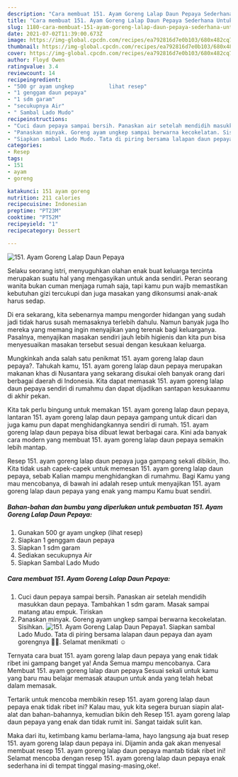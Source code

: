 ```yaml
---
description: "Cara membuat 151. Ayam Goreng Lalap Daun Pepaya Sederhana Untuk Jualan"
title: "Cara membuat 151. Ayam Goreng Lalap Daun Pepaya Sederhana Untuk Jualan"
slug: 1180-cara-membuat-151-ayam-goreng-lalap-daun-pepaya-sederhana-untuk-jualan
date: 2021-07-02T11:39:00.673Z
image: https://img-global.cpcdn.com/recipes/ea792816d7e0b103/680x482cq70/151-ayam-goreng-lalap-daun-pepaya-foto-resep-utama.jpg
thumbnail: https://img-global.cpcdn.com/recipes/ea792816d7e0b103/680x482cq70/151-ayam-goreng-lalap-daun-pepaya-foto-resep-utama.jpg
cover: https://img-global.cpcdn.com/recipes/ea792816d7e0b103/680x482cq70/151-ayam-goreng-lalap-daun-pepaya-foto-resep-utama.jpg
author: Floyd Owen
ratingvalue: 3.4
reviewcount: 14
recipeingredient:
- "500 gr ayam ungkep           lihat resep"
- "1 genggam daun pepaya"
- "1 sdm garam"
- "secukupnya Air"
- " Sambal Lado Mudo"
recipeinstructions:
- "Cuci daun pepaya sampai bersih. Panaskan air setelah mendidih masukkan daun pepaya. Tambahkan 1 sdm garam. Masak sampai matang atau empuk. Tiriskan"
- "Panaskan minyak. Goreng ayam ungkep sampai berwarna kecokelatan. Sisihkan."
- "Siapkan sambal Lado Mudo. Tata di piring bersama lalapan daun pepaya dan ayam gorengnya 🤤🤤. Selamat menikmati ☺"
categories:
- Resep
tags:
- 151
- ayam
- goreng

katakunci: 151 ayam goreng 
nutrition: 211 calories
recipecuisine: Indonesian
preptime: "PT23M"
cooktime: "PT52M"
recipeyield: "1"
recipecategory: Dessert

---
```



![151. Ayam Goreng Lalap Daun Pepaya](https://img-global.cpcdn.com/recipes/ea792816d7e0b103/680x482cq70/151-ayam-goreng-lalap-daun-pepaya-foto-resep-utama.jpg)

Selaku seorang istri, menyuguhkan olahan enak buat keluarga tercinta merupakan suatu hal yang mengasyikan untuk anda sendiri. Peran seorang  wanita bukan cuman menjaga rumah saja, tapi kamu pun wajib memastikan kebutuhan gizi tercukupi dan juga masakan yang dikonsumsi anak-anak harus sedap.

Di era  sekarang, kita sebenarnya mampu mengorder hidangan yang sudah jadi tidak harus susah memasaknya terlebih dahulu. Namun banyak juga lho mereka yang memang ingin menyajikan yang terenak bagi keluarganya. Pasalnya, menyajikan masakan sendiri jauh lebih higienis dan kita pun bisa menyesuaikan masakan tersebut sesuai dengan kesukaan keluarga. 



Mungkinkah anda salah satu penikmat 151. ayam goreng lalap daun pepaya?. Tahukah kamu, 151. ayam goreng lalap daun pepaya merupakan makanan khas di Nusantara yang sekarang disukai oleh banyak orang dari berbagai daerah di Indonesia. Kita dapat memasak 151. ayam goreng lalap daun pepaya sendiri di rumahmu dan dapat dijadikan santapan kesukaanmu di akhir pekan.

Kita tak perlu bingung untuk memakan 151. ayam goreng lalap daun pepaya, lantaran 151. ayam goreng lalap daun pepaya gampang untuk dicari dan juga kamu pun dapat menghidangkannya sendiri di rumah. 151. ayam goreng lalap daun pepaya bisa dibuat lewat berbagai cara. Kini ada banyak cara modern yang membuat 151. ayam goreng lalap daun pepaya semakin lebih mantap.

Resep 151. ayam goreng lalap daun pepaya juga gampang sekali dibikin, lho. Kita tidak usah capek-capek untuk memesan 151. ayam goreng lalap daun pepaya, sebab Kalian mampu menghidangkan di rumahmu. Bagi Kamu yang mau mencobanya, di bawah ini adalah resep untuk menyajikan 151. ayam goreng lalap daun pepaya yang enak yang mampu Kamu buat sendiri.

<!--inarticleads1-->

##### Bahan-bahan dan bumbu yang diperlukan untuk pembuatan 151. Ayam Goreng Lalap Daun Pepaya:

1. Gunakan 500 gr ayam ungkep           (lihat resep)
1. Siapkan 1 genggam daun pepaya
1. Siapkan 1 sdm garam
1. Sediakan secukupnya Air
1. Siapkan  Sambal Lado Mudo




<!--inarticleads2-->

##### Cara membuat 151. Ayam Goreng Lalap Daun Pepaya:

1. Cuci daun pepaya sampai bersih. Panaskan air setelah mendidih masukkan daun pepaya. Tambahkan 1 sdm garam. Masak sampai matang atau empuk. Tiriskan
1. Panaskan minyak. Goreng ayam ungkep sampai berwarna kecokelatan. Sisihkan.
<img src="https://img-global.cpcdn.com/steps/d62bae63162c1e86/160x128cq70/151-ayam-goreng-lalap-daun-pepaya-langkah-memasak-2-foto.jpg" alt="151. Ayam Goreng Lalap Daun Pepaya">1. Siapkan sambal Lado Mudo. Tata di piring bersama lalapan daun pepaya dan ayam gorengnya 🤤🤤. Selamat menikmati ☺




Ternyata cara buat 151. ayam goreng lalap daun pepaya yang enak tidak ribet ini gampang banget ya! Anda Semua mampu mencobanya. Cara Membuat 151. ayam goreng lalap daun pepaya Sesuai sekali untuk kamu yang baru mau belajar memasak ataupun untuk anda yang telah hebat dalam memasak.

Tertarik untuk mencoba membikin resep 151. ayam goreng lalap daun pepaya enak tidak ribet ini? Kalau mau, yuk kita segera buruan siapin alat-alat dan bahan-bahannya, kemudian bikin deh Resep 151. ayam goreng lalap daun pepaya yang enak dan tidak rumit ini. Sangat taidak sulit kan. 

Maka dari itu, ketimbang kamu berlama-lama, hayo langsung aja buat resep 151. ayam goreng lalap daun pepaya ini. Dijamin anda gak akan menyesal membuat resep 151. ayam goreng lalap daun pepaya mantab tidak ribet ini! Selamat mencoba dengan resep 151. ayam goreng lalap daun pepaya enak sederhana ini di tempat tinggal masing-masing,oke!.

